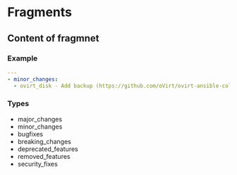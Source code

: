 # Fragments

## Content of fragmnet

### Example

```yaml
---
- minor_changes:
  - ovirt_disk - Add backup (https://github.com/oVirt/ovirt-ansible-collection/pull/57).

```

### Types

- major_changes
- minor_changes
- bugfixes
- breaking_changes
- deprecated_features
- removed_features
- security_fixes
